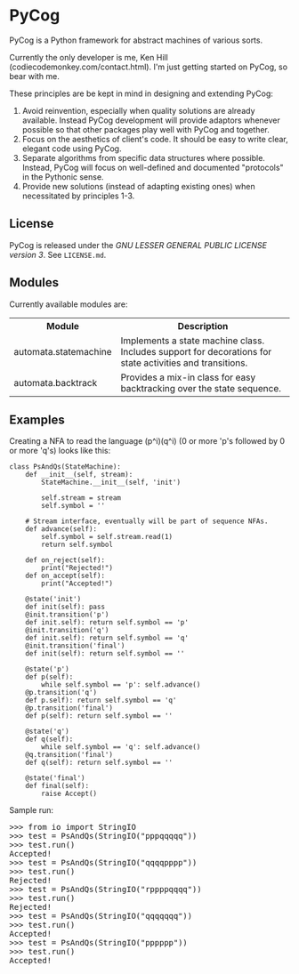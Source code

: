 PyCog
=====

PyCog is a Python framework for abstract machines of various sorts.

Currently the only developer is me, Ken Hill (codiecodemonkey.com/contact.html).  I'm just getting started on PyCog, so bear with me.

These principles are be kept in mind in designing and extending PyCog:

1. Avoid reinvention, especially when quality solutions are already available.  Instead PyCog development will provide adaptors whenever possible so that other packages play well with PyCog and together.
2. Focus on the aesthetics of client's code.  It should be easy to write clear, elegant code using PyCog.
3. Separate algorithms from specific data structures where possible.  Instead, PyCog will focus on well-defined and documented "protocols" in the Pythonic sense.
4. Provide new solutions (instead of adapting existing ones) when necessitated by principles 1-3.

## License

PyCog is released under the *GNU LESSER GENERAL PUBLIC LICENSE version 3*.  See `LICENSE.md`.


## Modules

Currently available modules are:

<table>
  <tr>
    <th>Module</th><th>Description</th>
  </tr>
  <tr>
    <td>automata.statemachine</td>
    <td>Implements a state machine class.  Includes support for decorations for state activities and transitions.</td>
  </tr>
  <tr>
    <td>automata.backtrack</td>
    <td>Provides a mix-in class for easy backtracking over the state sequence.</td>
  </tr>
</table>

## Examples

Creating a NFA to read the language (p^i)(q^i) (0 or more 'p's followed by 0 or more 'q's) looks like this:

    class PsAndQs(StateMachine):
        def __init__(self, stream):
            StateMachine.__init__(self, 'init')

            self.stream = stream
            self.symbol = ''

        # Stream interface, eventually will be part of sequence NFAs.
        def advance(self):
            self.symbol = self.stream.read(1)
            return self.symbol

        def on_reject(self):
            print("Rejected!")
        def on_accept(self):
            print("Accepted!")

        @state('init')
        def init(self): pass
        @init.transition('p')
        def init.self): return self.symbol == 'p'
        @init.transition('q')
        def init.self): return self.symbol == 'q'
        @init.transition('final')
        def init(self): return self.symbol == ''

        @state('p')
        def p(self):
            while self.symbol == 'p': self.advance()
        @p.transition('q')
        def p.self): return self.symbol == 'q'
        @p.transition('final')
        def p(self): return self.symbol == ''

        @state('q')
        def q(self):
            while self.symbol == 'q': self.advance()
        @q.transition('final')
        def q(self): return self.symbol == ''

        @state('final')
        def final(self):
            raise Accept()

Sample run:

<pre>
>>> from io import StringIO
>>> test = PsAndQs(StringIO("pppqqqqq"))
>>> test.run()
Accepted!
>>> test = PsAndQs(StringIO("qqqqpppp"))
>>> test.run()
Rejected!
>>> test = PsAndQs(StringIO("rppppqqqq"))
>>> test.run()
Rejected!
>>> test = PsAndQs(StringIO("qqqqqqq"))
>>> test.run()
Accepted!
>>> test = PsAndQs(StringIO("pppppp"))
>>> test.run()
Accepted!
</pre>

